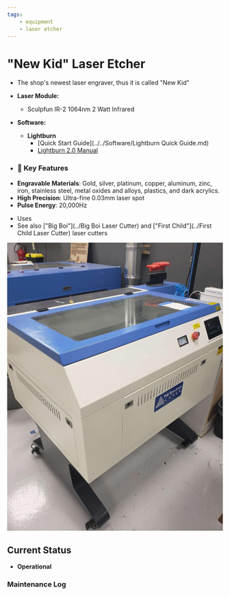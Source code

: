 ```yaml
---
tags:
    - equipment
    - laser etcher
---
```

# "New Kid"  Laser Etcher

* The shop's newest laser engraver, thus it is called "New Kid"
* **Laser Module:**
    * Sculpfun IR-2 1064nm 2 Watt Infrared
* **Software:**
   * **Lightburn**
      * [Quick Start Guide](../../Software/Lightburn Quick Guide.md)
      * [Lightburn 2.0 Manual](https://lightburnsoftware.github.io/DocsResources/PDF/LB/LightBurn2.0.pdf)
  
* ### 🔧 Key Features

- **Engravable Materials**: Gold, silver, platinum, copper, aluminum, zinc, iron, stainless steel, metal oxides and alloys, plastics, and dark acrylics.
- **High Precision**: Ultra-fine 0.03mm laser spot  
- **Pulse Energy**: 20,000Hz

* Uses 
* See also ["Big Boi"](../Big Boi Laser Cutter) and ["First Child"](../First Child Laser Cutter) laser cutters

![ ](../images/lasercutters/new.kid.far.jpg)

## Current Status

- **Operational**
  
### Maintenance Log
